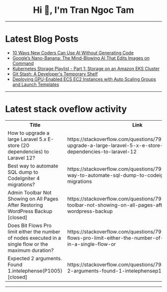 <h1 align="center">Hi 👋, I'm Tran Ngoc Tam</h1>

---

# Latest Blog Posts 
<!-- BLOG-POST-LIST:START -->
- [10 Ways New Coders Can Use AI Without Generating Code](https://dev.to/canro91/10-ways-new-coders-can-use-ai-without-generating-code-318o)
- [Google’s Nano-Banana: The Mind-Blowing AI That Edits Images on Command](https://dev.to/aiwithapex/googles-nano-banana-the-mind-blowing-ai-that-edits-images-on-command-4i64)
- [Kubernetes Storage Playlist - Part 1: Storage on an Amazon EKS Cluster](https://dev.to/aws-builders/kubernetes-storage-playlist-part-1-storage-on-an-amazon-eks-cluster-b6m)
- [Git Stash: A Developer&#39;s Temporary Shelf](https://dev.to/siswoyo/git-stash-a-developers-temporary-shelf-2ofg)
- [Deploying GPU-Enabled ECS EC2 Instances with Auto Scaling Groups and Launch Templates](https://dev.to/bikash119/deploying-gpu-enabled-ecs-ec2-instances-with-auto-scaling-groups-and-launch-templates-569l)
<!-- BLOG-POST-LIST:END -->

---

# Latest stack oveflow activity
<table>
  <tr><th>Title</th><th>Link</th></tr>
  <!-- STACKOVERFLOW:START --><tr><td>How to upgrade a large Laravel 5.x E-store &lpar;20 dependencies&rpar; to Laravel 12?</td><td>https://stackoverflow.com/questions/79758477/how-to-upgrade-a-large-laravel-5-x-e-store-20-dependencies-to-laravel-12</td></tr><tr><td>Best way to automate SQL dump to CodeIgniter 4 migrations?</td><td>https://stackoverflow.com/questions/79758385/best-way-to-automate-sql-dump-to-codeigniter-4-migrations</td></tr><tr><td>Admin Toolbar Not Showing on All Pages After Restoring WordPress Backup [closed]</td><td>https://stackoverflow.com/questions/79758372/admin-toolbar-not-showing-on-all-pages-after-restoring-wordpress-backup</td></tr><tr><td>Does Bit Flows Pro limit either the number of nodes executed in a single flow or the maximum duration?</td><td>https://stackoverflow.com/questions/79758349/does-bit-flows-pro-limit-either-the-number-of-nodes-executed-in-a-single-flow-or</td></tr><tr><td>Expected 2 arguments. Found 1.intelephense&lpar;P1005&rpar; [closed]</td><td>https://stackoverflow.com/questions/79758264/expected-2-arguments-found-1-intelephensep1005</td></tr><!-- STACKOVERFLOW:END -->
</table>

---


